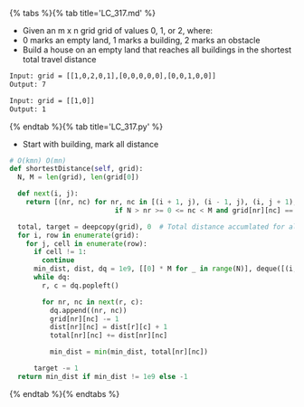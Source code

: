 {% tabs %}{% tab title='LC_317.md' %}

* Given an m x n grid grid of values 0, 1, or 2, where:
* 0 marks an empty land, 1 marks a building, 2 marks an obstacle
* Build a house on an empty land that reaches all buildings in the shortest total travel distance

```txt
Input: grid = [[1,0,2,0,1],[0,0,0,0,0],[0,0,1,0,0]]
Output: 7

Input: grid = [[1,0]]
Output: 1
```

{% endtab %}{% tab title='LC_317.py' %}

* Start with building, mark all distance

```py
# O(kmn) O(mn)
def shortestDistance(self, grid):
  N, M = len(grid), len(grid[0])

  def next(i, j):
    return [(nr, nc) for nr, nc in [(i + 1, j), (i - 1, j), (i, j + 1), (i, j - 1)]
                          if N > nr >= 0 <= nc < M and grid[nr][nc] == target]

  total, target = deepcopy(grid), 0  # Total distance accumlated for all buildings
  for i, row in enumerate(grid):
    for j, cell in enumerate(row):
      if cell != 1:
        continue
      min_dist, dist, dq = 1e9, [[0] * M for _ in range(N)], deque([(i, j)])
      while dq:
        r, c = dq.popleft()

        for nr, nc in next(r, c):
          dq.append((nr, nc))
          grid[nr][nc] -= 1
          dist[nr][nc] = dist[r][c] + 1
          total[nr][nc] += dist[nr][nc]

          min_dist = min(min_dist, total[nr][nc])

      target -= 1
  return min_dist if min_dist != 1e9 else -1
```

{% endtab %}{% endtabs %}
